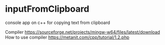 # inputFromClipboard
console app on c++ for copying text from clipboard

Compiler https://sourceforge.net/projects/mingw-w64/files/latest/download  
How to use compiler https://metanit.com/cpp/tutorial/1.2.php  

